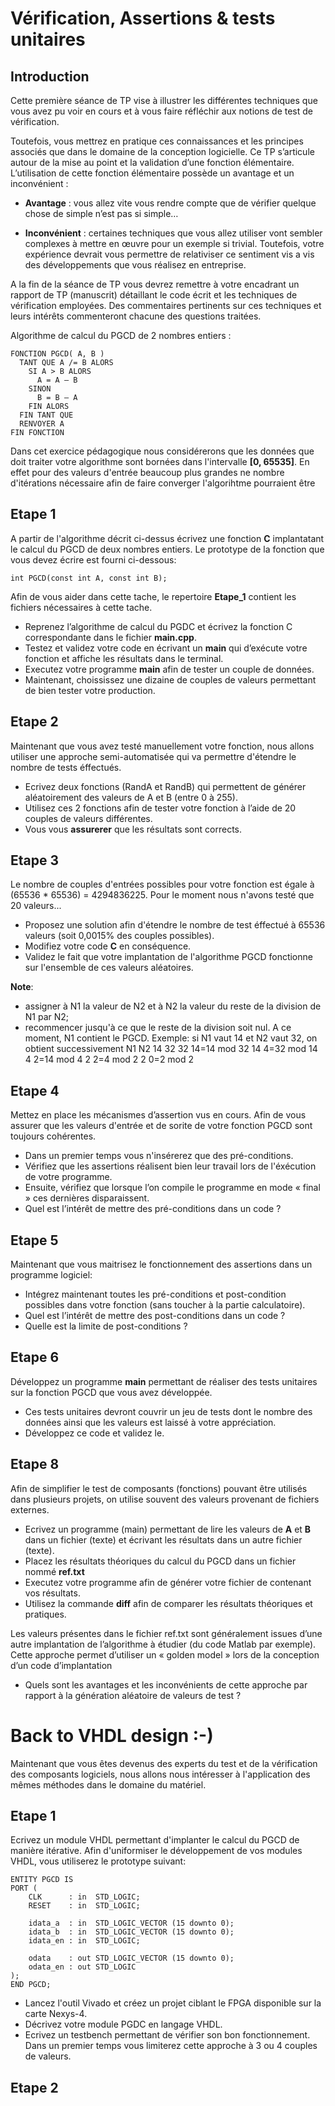# Vérification, Assertions & tests unitaires

## Introduction

Cette première séance de TP vise à illustrer les différentes techniques que vous avez pu voir en cours et à vous faire réfléchir aux notions de test de vérification.

Toutefois, vous mettrez en pratique ces connaissances et les principes associés que dans le domaine de la conception logicielle. Ce TP s’articule autour de la mise au point et la validation d’une fonction élémentaire. L’utilisation de cette fonction élémentaire possède un avantage et un inconvénient :

- **Avantage** : vous allez vite vous rendre compte que de vérifier quelque chose de simple n’est pas si simple…

- **Inconvénient** : certaines techniques que vous allez utiliser vont sembler complexes à mettre en œuvre pour un exemple si trivial. Toutefois, votre expérience devrait vous permettre de relativiser ce sentiment vis a vis des développements que vous réalisez en entreprise.

A la fin de la séance de TP vous devrez remettre à votre encadrant un rapport de TP (manuscrit) détaillant le code écrit et les techniques de vérification employées. Des commentaires pertinents sur ces techniques et leurs intérêts commenteront chacune des questions traitées.

Algorithme de calcul du PGCD de 2 nombres entiers :

```
FONCTION PGCD( A, B )
  TANT QUE A /= B ALORS
    SI A > B ALORS
      A = A – B
    SINON
      B = B – A
    FIN ALORS
  FIN TANT QUE
  RENVOYER A
FIN FONCTION
```

Dans cet exercice pédagogique nous considérerons que les données que doit traiter votre algorithme sont bornées dans l'intervalle **[0, 65535]**. En effet pour des valeurs d'entrée beaucoup plus grandes ne nombre d'itérations nécessaire afin de faire converger l'algorihtme pourraient être  

## Etape 1

A partir de l'algorithme décrit ci-dessus écrivez une fonction **C** implantatant le calcul du PGCD de deux nombres entiers. Le prototype de la fonction que vous devez écrire est fourni ci-dessous:

```
int PGCD(const int A, const int B);
```

Afin de vous aider dans cette tache, le repertoire **Etape_1** contient les fichiers nécessaires à cette tache.

- Reprenez l’algorithme de calcul du PGDC et écrivez la fonction C correspondante dans le fichier **main.cpp**.
- Testez et validez votre code en écrivant un **main** qui d’exécute votre fonction et affiche les résultats dans le terminal.
- Executez votre programme **main** afin de tester un couple de données.
- Maintenant, choississez une dizaine de couples de valeurs permettant de bien tester votre production.

## Etape 2

Maintenant que vous avez testé manuellement votre fonction, nous allons utiliser une approche semi-automatisée qui va permettre d'étendre le nombre de tests éffectués.

- Ecrivez deux fonctions (RandA et RandB) qui permettent de générer aléatoirement des valeurs de A et B (entre 0 à 255).
- Utilisez ces 2 fonctions afin de tester votre fonction à l’aide de 20 couples de valeurs différentes.
- Vous vous **assurerer** que les résultats sont corrects.

## Etape 3

Le nombre de couples d'entrées possibles pour votre fonction est égale à (65536 * 65536) = 4294836225. Pour le moment nous n'avons testé que 20 valeurs...

- Proposez une solution afin d'étendre le nombre de test éffectué à 65536 valeurs (soit 0,0015% des couples possibles).
- Modifiez votre code **C** en conséquence.
- Validez le fait que votre implantation de l'algorithme PGCD fonctionne sur l'ensemble de ces valeurs aléatoires.

**Note**:
* assigner à N1 la valeur de N2 et à N2 la valeur du reste de la division de N1 par N2;
* recommencer jusqu'à ce que le reste de la division soit nul. 
A ce moment, N1 contient le PGCD.
Exemple: si N1 vaut 14 et N2 vaut 32, on obtient successivement
N1			N2
14			32
32			14=14 mod 32
14			4=32 mod 14
4			2=14 mod 4
2			2=4 mod 2
2			0=2 mod 2

## Etape 4

Mettez en place les mécanismes d’assertion vus en cours. Afin de vous assurer que les valeurs d'entrée et de sorite de votre fonction PGCD sont toujours cohérentes.

- Dans un premier temps vous n'insérerez que des pré-conditions.
- Vérifiez que les assertions réalisent bien leur travail lors de l'éxécution de votre programme.
- Ensuite, vérifiez que lorsque l’on compile le programme en mode « final » ces dernières disparaissent.
- Quel est l’intérêt de mettre des pré-conditions dans un code ?

## Etape 5

Maintenant que vous maitrisez le fonctionnement des assertions dans un programme logiciel:

- Intégrez maintenant toutes les pré-conditions et post-condition possibles dans votre fonction (sans toucher à la partie calculatoire).
- Quel est l’intérêt de mettre des post-conditions dans un code ?
- Quelle est la limite de post-conditions ?

## Etape 6

Développez un programme **main** permettant de réaliser des tests unitaires sur la fonction PGCD que vous avez développée.

- Ces tests unitaires devront couvrir un jeu de tests dont le nombre des données ainsi que les valeurs est laissé à votre appréciation.
- Développez ce code et validez le.

## Etape 8

Afin de simplifier le test de composants (fonctions) pouvant être utilisés dans plusieurs projets, on utilise souvent des valeurs provenant de fichiers externes.

- Ecrivez un programme (main) permettant de lire les valeurs de **A** et **B** dans un fichier (texte) et écrivant les résultats dans un autre fichier (texte).
- Placez les résultats théoriques du calcul du PGCD dans un fichier nommé **ref.txt** 
- Executez votre programme afin de générer votre fichier de contenant vos résultats.
- Utilisez la commande **diff** afin de comparer les résultats théoriques et pratiques.

Les valeurs présentes dans le fichier ref.txt sont généralement issues d’une autre implantation de l’algorithme à étudier (du code Matlab par exemple). Cette approche permet d’utiliser un « golden model » lors de la conception d’un code d’implantation

- Quels sont les avantages et les inconvénients de cette approche par rapport à la génération aléatoire de valeurs de test ?

# Back to VHDL design :-)

Maintenant que vous êtes devenus des experts du test et de la vérification des composants logiciels, nous allons nous intéresser à l'application des mêmes méthodes dans le domaine du matériel.

## Etape 1

Ecrivez un module VHDL permettant d'implanter le calcul du PGCD de manière itérative. Afin d'uniformiser le développement de vos modules VHDL, vous utiliserez le prototype suivant:

```
ENTITY PGCD IS
PORT ( 
	CLK      : in  STD_LOGIC;
	RESET    : in  STD_LOGIC;

	idata_a  : in  STD_LOGIC_VECTOR (15 downto 0);
	idata_b  : in  STD_LOGIC_VECTOR (15 downto 0);
	idata_en : in  STD_LOGIC;

	odata    : out STD_LOGIC_VECTOR (15 downto 0);
	odata_en : out STD_LOGIC
);
END PGCD;
```

- Lancez l'outil Vivado et créez un projet ciblant le FPGA disponible sur la carte Nexys-4.
- Décrivez votre module PGDC en langage VHDL.
- Ecrivez un testbench permettant de vérifier son bon fonctionnement. Dans un premier temps vous limiterez cette approche à 3 ou 4 couples de valeurs.

## Etape 2

